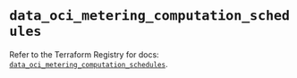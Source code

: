 # `data_oci_metering_computation_schedules`

Refer to the Terraform Registry for docs: [`data_oci_metering_computation_schedules`](https://registry.terraform.io/providers/hashicorp/oci/7.19.0/docs/data-sources/metering_computation_schedules).
